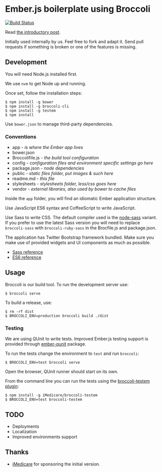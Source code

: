 # Ember.js boilerplate using Broccoli

[![Build Status](https://travis-ci.org/iMedicare/emberjs-broccoli-boilerplate.png?branch=master)](https://travis-ci.org/iMedicare/emberjs-broccoli-boilerplate)

Read [the introductory post](http://ampersate.com/getting-started-with-broccoli-and-emberjs).

Initially used internally by us.
Feel free to fork and adapt it.
Send pull requests if something is broken or one of the features is missing.

## Development

You will need Node.js installed first.

We use `nvm` to get Node up and running.

Once set, follow the installation steps:

    $ npm install -g bower
    $ npm install -g broccoli-cli
    $ npm install -g testem
    $ npm install

Use `bower.json` to manage third-party dependencies.

### Conventions

* app - *is where the Ember app lives*
* bower.json
* Broccolifile.js - *the build tool configuration*
* config - *configuration files and environment specific settings go here*
* package.json - *node dependencies*
* public - *static files folder, put images & such here*
* readme.md - *this file*
* stylesheets - *stylesheets folder, less/css goes here*
* vendor - *external libraries, also used by bower to cache files*

Inside the `app` folder, you will find an idiomatic Ember application structure.

Use JavaScript ES6 syntax and CoffeeScript to write JavaScript.

Use Sass to write CSS. The default compiler used is the [node-sass](https://github.com/sass/node-sass) variant. If you prefer to use the latest Sass version you will need to replace `broccoli-sass` with `broccoli-ruby-sass` in the Brocfile.js and package.json.

The application has Twitter Bootstrap framework bundled. Make sure you make use
of provided widgets and UI components as much as possible.

* [Sass reference](http://sass-lang.com/documentation/file.SASS_REFERENCE.html)
* [ES6 reference](https://github.com/square/es6-module-transpiler#supported-es6-module-syntax)

## Usage

Broccoli is our build tool. To run the development server use:

    $ broccoli serve

To build a release, use:

    $ rm -rf dist
    $ BROCCOLI_ENV=production broccoli build ./dist

### Testing

We are using QUnit to write tests.
Improved Ember.js testing support is provided through [ember-qunit](https://github.com/rpflorence/ember-qunit) package.

To run the tests change the environment to `test` and run `broccoli`:

    $ BROCCOLI_ENV=test broccoli serve

Open the browser, QUnit runner should start on its own.

From the command line you can run the tests using the [broccoli-testem plugin](https://github.com/iMedicare/broccoli-testem):

    $ npm install -g iMedicare/broccoli-testem
    $ BROCCOLI_ENV=test broccoli-testem

## TODO

* Deployments
* Localization
* Improved environments support

## Thanks

* [iMedicare](http://imedicare.com) for sponsoring the initial version.
